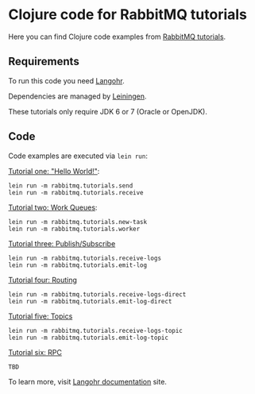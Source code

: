 # Clojure code for RabbitMQ tutorials

Here you can find Clojure code examples from
[RabbitMQ tutorials](http://www.rabbitmq.com/getstarted.html).

## Requirements

To run this code you need [Langohr](http://clojurerabbitmq.info).

Dependencies are managed by [Leiningen](http://leiningen.org).

These tutorials only require JDK 6 or 7 (Oracle or OpenJDK).

## Code

Code examples are executed via `lein run`:

[Tutorial one: "Hello World!"](http://www.rabbitmq.com/tutorial-one-java.html):

    lein run -m rabbitmq.tutorials.send
    lein run -m rabbitmq.tutorials.receive

[Tutorial two: Work Queues](http://www.rabbitmq.com/tutorial-two-java.html):

    lein run -m rabbitmq.tutorials.new-task
    lein run -m rabbitmq.tutorials.worker

[Tutorial three: Publish/Subscribe](http://www.rabbitmq.com/tutorial-three-java.html)

    lein run -m rabbitmq.tutorials.receive-logs
    lein run -m rabbitmq.tutorials.emit-log

[Tutorial four: Routing](http://www.rabbitmq.com/tutorial-four-java.html)

    lein run -m rabbitmq.tutorials.receive-logs-direct
    lein run -m rabbitmq.tutorials.emit-log-direct

[Tutorial five: Topics](http://www.rabbitmq.com/tutorial-five-java.html)

    lein run -m rabbitmq.tutorials.receive-logs-topic
    lein run -m rabbitmq.tutorials.emit-log-topic

[Tutorial six: RPC](http://www.rabbitmq.com/tutorial-six-java.html)

    TBD

To learn more, visit [Langohr documentation](http://clojurerabbitmq.info) site.
